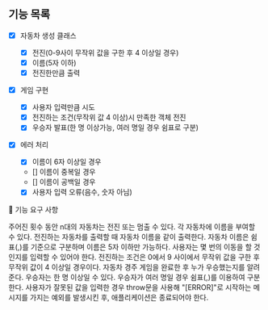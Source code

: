 ## 기능 목록

- [x] 자동차 생성 클래스

  - [x] 전진(0-9사이 무작위 값을 구한 후 4 이상일 경우)
  - [x] 이름(5자 이하)
  - [x] 전진한만큼 출력

- [x] 게임 구현

  - [x] 사용자 입력만큼 시도
  - [x] 전진하는 조건(무작위 값 4 이상)시 만족한 객체 전진
  - [x] 우승자 발표(한 명 이상가능, 여러 명일 경우 쉼표로 구분)

- [x] 에러 처리
  - [x] 이름이 6자 이상일 경우
  - [] 이름이 중복일 경우
  - [] 이름이 공백일 경우
  - [x] 사용자 입력 오류(음수, 숫자 아님)

🚀 기능 요구 사항

주어진 횟수 동안 n대의 자동차는 전진 또는 멈출 수 있다.
각 자동차에 이름을 부여할 수 있다. 전진하는 자동차를 출력할 때 자동차 이름을 같이 출력한다.
자동차 이름은 쉼표(,)를 기준으로 구분하며 이름은 5자 이하만 가능하다.
사용자는 몇 번의 이동을 할 것인지를 입력할 수 있어야 한다.
전진하는 조건은 0에서 9 사이에서 무작위 값을 구한 후 무작위 값이 4 이상일 경우이다.
자동차 경주 게임을 완료한 후 누가 우승했는지를 알려준다. 우승자는 한 명 이상일 수 있다.
우승자가 여러 명일 경우 쉼표(,)를 이용하여 구분한다.
사용자가 잘못된 값을 입력한 경우 throw문을 사용해 "[ERROR]"로 시작하는 메시지를 가지는 예외를 발생시킨 후, 애플리케이션은 종료되어야 한다.
